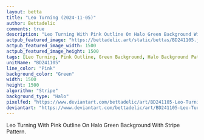 ```yaml
---
layout: betta
title: "Leo Turning (2024-11-05)"
author: Bettadelic
comments: true
description: "Leo Turning With Pink Outline On Halo Green Background With Stripe Pattern."
actpub_featured_image: "https://bettadelic.art/static/bettas/BD241105.jpg"
actpub_featured_image_width: 1500
actpub_featured_image_height: 1500
tags: [Leo Turning, Pink Outline, Green Background, Halo Background Pattern, Stripe Pattern, November 2024]
unitName: "BD241105"
line_color: "Pink"
background_color: "Green"
width: 1500
height: 1500
algorithm: "Stripe"
background_type: "Halo"
pixelfed: "https://www.deviantart.com/bettadelic/art/BD241105-Leo-Turning-2024-11-05-1118784168"
deviantart: "https://www.deviantart.com/bettadelic/art/BD241105-Leo-Turning-2024-11-05-1118784168"
---
```


Leo Turning With Pink Outline On Halo Green Background With Stripe Pattern.
